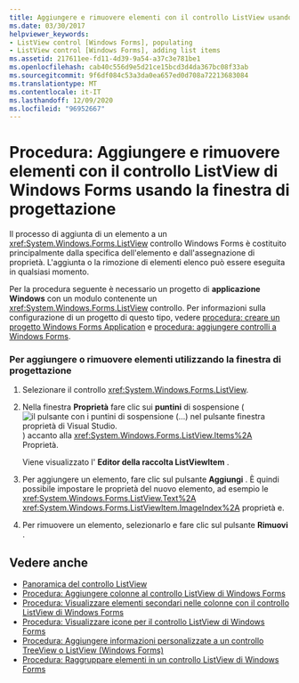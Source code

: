 ```yaml
---
title: Aggiungere e rimuovere elementi con il controllo ListView usando la finestra di progettazione
ms.date: 03/30/2017
helpviewer_keywords:
- ListView control [Windows Forms], populating
- ListView control [Windows Forms], adding list items
ms.assetid: 217611ee-fd11-4d39-9a54-a37c3e781be1
ms.openlocfilehash: cab40c556d9e5d21ce15bcd3d4da367bc08f33ab
ms.sourcegitcommit: 9f6df084c53a3da0ea657ed0d708a72213683084
ms.translationtype: MT
ms.contentlocale: it-IT
ms.lasthandoff: 12/09/2020
ms.locfileid: "96952667"
---
```

# <a name="how-to-add-and-remove-items-with-the-windows-forms-listview-control-using-the-designer"></a>Procedura: Aggiungere e rimuovere elementi con il controllo ListView di Windows Forms usando la finestra di progettazione

Il processo di aggiunta di un elemento a un <xref:System.Windows.Forms.ListView> controllo Windows Forms è costituito principalmente dalla specifica dell'elemento e dall'assegnazione di proprietà. L'aggiunta o la rimozione di elementi elenco può essere eseguita in qualsiasi momento.

Per la procedura seguente è necessario un progetto di **applicazione Windows** con un modulo contenente un <xref:System.Windows.Forms.ListView> controllo. Per informazioni sulla configurazione di un progetto di questo tipo, vedere [procedura: creare un progetto Windows Forms Application](/visualstudio/ide/step-1-create-a-windows-forms-application-project) e [procedura: aggiungere controlli a Windows Forms](how-to-add-controls-to-windows-forms.md).

### <a name="to-add-or-remove-items-using-the-designer"></a>Per aggiungere o rimuovere elementi utilizzando la finestra di progettazione

1. Selezionare il controllo <xref:System.Windows.Forms.ListView>.

2. Nella finestra **Proprietà** fare clic sui **puntini** di sospensione ( ![ il pulsante con i puntini di sospensione (...) nel pulsante finestra proprietà di Visual Studio. ](./media/visual-studio-ellipsis-button.png) ) accanto alla <xref:System.Windows.Forms.ListView.Items%2A> Proprietà.

     Viene visualizzato l' **Editor della raccolta ListViewItem** .

3. Per aggiungere un elemento, fare clic sul pulsante **Aggiungi** . È quindi possibile impostare le proprietà del nuovo elemento, ad esempio le <xref:System.Windows.Forms.ListView.Text%2A> <xref:System.Windows.Forms.ListViewItem.ImageIndex%2A> proprietà e.

4. Per rimuovere un elemento, selezionarlo e fare clic sul pulsante **Rimuovi** .

## <a name="see-also"></a>Vedere anche

- [Panoramica del controllo ListView](listview-control-overview-windows-forms.md)
- [Procedura: Aggiungere colonne al controllo ListView di Windows Forms](how-to-add-columns-to-the-windows-forms-listview-control.md)
- [Procedura: Visualizzare elementi secondari nelle colonne con il controllo ListView di Windows Forms](how-to-display-subitems-in-columns-with-the-windows-forms-listview-control.md)
- [Procedura: Visualizzare icone per il controllo ListView di Windows Forms](how-to-display-icons-for-the-windows-forms-listview-control.md)
- [Procedura: Aggiungere informazioni personalizzate a un controllo TreeView o ListView (Windows Forms)](add-custom-information-to-a-treeview-or-listview-control-wf.md)
- [Procedura: Raggruppare elementi in un controllo ListView di Windows Forms](how-to-group-items-in-a-windows-forms-listview-control.md)
